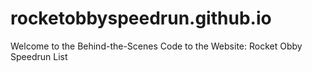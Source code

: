 # rocketobbyspeedrun.github.io
Welcome to the Behind-the-Scenes Code to the Website: Rocket Obby Speedrun List
